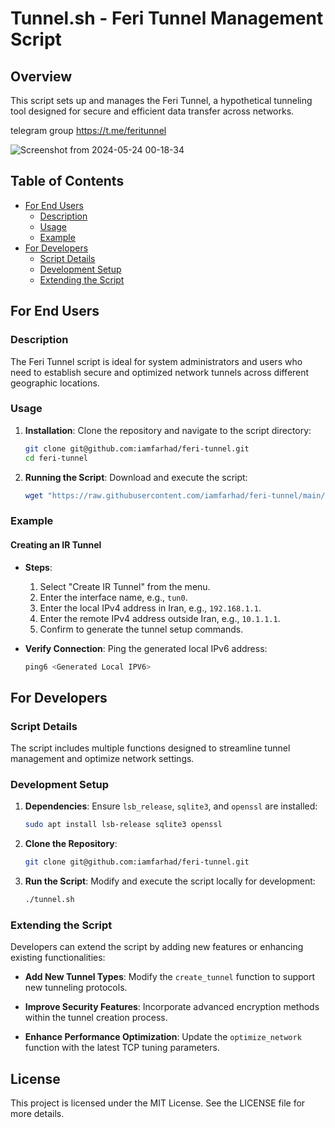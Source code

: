 
# Tunnel.sh - Feri Tunnel Management Script

## Overview

This script sets up and manages the Feri Tunnel, a hypothetical tunneling tool designed for secure and efficient data transfer across networks.


telegram group https://t.me/feritunnel

![Screenshot from 2024-05-24 00-18-34](https://github.com/iamfarhad/feri-tunnel/assets/1936147/4294ec25-4953-462d-bd69-0cbaa09ade04)



## Table of Contents

- [For End Users](#for-end-users)
  - [Description](#description)
  - [Usage](#usage)
  - [Example](#example)
- [For Developers](#for-developers)
  - [Script Details](#script-details)
  - [Development Setup](#development-setup)
  - [Extending the Script](#extending-the-script)

## For End Users

### Description

The Feri Tunnel script is ideal for system administrators and users who need to establish secure and optimized network tunnels across different geographic locations.

### Usage

1. **Installation**:
   Clone the repository and navigate to the script directory:
   ```bash
   git clone git@github.com:iamfarhad/feri-tunnel.git
   cd feri-tunnel
   ```

2. **Running the Script**:
   Download and execute the script:
   ```bash
   wget "https://raw.githubusercontent.com/iamfarhad/feri-tunnel/main/tunnel.sh" -O tunnel.sh && chmod +x tunnel.sh && bash tunnel.sh 
   ```

### Example

#### Creating an IR Tunnel

- **Steps**:
  1. Select "Create IR Tunnel" from the menu.
  2. Enter the interface name, e.g., `tun0`.
  3. Enter the local IPv4 address in Iran, e.g., `192.168.1.1`.
  4. Enter the remote IPv4 address outside Iran, e.g., `10.1.1.1`.
  5. Confirm to generate the tunnel setup commands.

- **Verify Connection**:
  Ping the generated local IPv6 address:
  ```bash
  ping6 <Generated Local IPV6>
  ```

## For Developers

### Script Details

The script includes multiple functions designed to streamline tunnel management and optimize network settings.

### Development Setup

1. **Dependencies**:
   Ensure `lsb_release`, `sqlite3`, and `openssl` are installed:
   ```bash
   sudo apt install lsb-release sqlite3 openssl
   ```

2. **Clone the Repository**:
   ```bash
   git clone git@github.com:iamfarhad/feri-tunnel.git
   ```

3. **Run the Script**:
   Modify and execute the script locally for development:
   ```bash
   ./tunnel.sh
   ```


### Extending the Script

Developers can extend the script by adding new features or enhancing existing functionalities:

- **Add New Tunnel Types**:
  Modify the `create_tunnel` function to support new tunneling protocols.

- **Improve Security Features**:
  Incorporate advanced encryption methods within the tunnel creation process.

- **Enhance Performance Optimization**:
  Update the `optimize_network` function with the latest TCP tuning parameters.

## License

This project is licensed under the MIT License. See the LICENSE file for more details.
